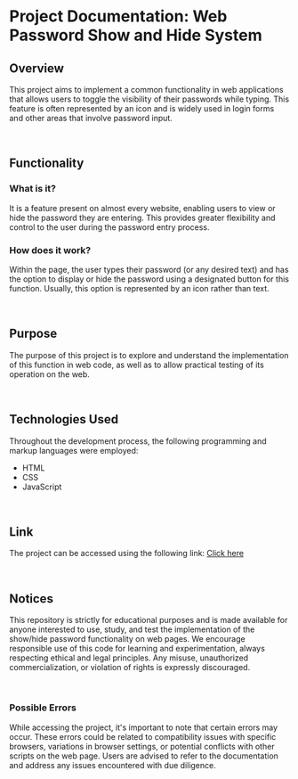 # Project Documentation: Web Password Show and Hide System

## Overview

This project aims to implement a common functionality in web applications that allows users to toggle the visibility of their passwords while typing. This feature is often represented by an icon and is widely used in login forms and other areas that involve password input.

<br/>

## Functionality

### What is it?

It is a feature present on almost every website, enabling users to view or hide the password they are entering. This provides greater flexibility and control to the user during the password entry process.

### How does it work?

Within the page, the user types their password (or any desired text) and has the option to display or hide the password using a designated button for this function. Usually, this option is represented by an icon rather than text.

<br/>

## Purpose

The purpose of this project is to explore and understand the implementation of this function in web code, as well as to allow practical testing of its operation on the web.

<br/>

## Technologies Used

Throughout the development process, the following programming and markup languages were employed:

-   HTML
-   CSS
-   JavaScript

<br/>

## Link

The project can be accessed using the following link: [Click here](https://gustavorods.github.io/2023_hide_and_show_password/)

<br/>

## Notices

This repository is strictly for educational purposes and is made available for anyone interested to use, study, and test the implementation of the show/hide password functionality on web pages. We encourage responsible use of this code for learning and experimentation, always respecting ethical and legal principles. Any misuse, unauthorized commercialization, or violation of rights is expressly discouraged.

<br/>

### Possible Errors

While accessing the project, it's important to note that certain errors may occur. These errors could be related to compatibility issues with specific browsers, variations in browser settings, or potential conflicts with other scripts on the web page. Users are advised to refer to the documentation and address any issues encountered with due diligence.




